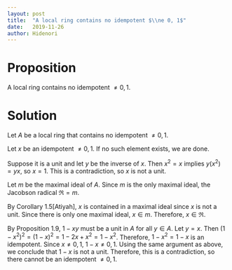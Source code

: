 ```yaml
---
layout: post
title:  "A local ring contains no idempotent $\\ne 0, 1$"
date:   2019-11-26
author: Hidenori
---
```


# Proposition
A local ring contains no idempotent $\ne 0, 1$.

# Solution
Let $A$ be a local ring that contains no idempotent $\ne 0, 1$.

Let $x$ be an idempotent $\ne 0, 1$.
If no such element exists, we are done.

Suppose it is a unit and let $y$ be the inverse of $x$.
Then $x^2 = x$ implies $y(x^2) = yx$, so $x = 1$.
This is a contradiction, so $x$ is not a unit.

Let $m$ be the maximal ideal of $A$.
Since $m$ is the only maximal ideal, the Jacobson radical $\mathfrak{R} = m$.

By Corollary 1.5[Atiyah], $x$ is contained in a maximal ideal since $x$ is not a unit.
Since there is only one maximal ideal, $x \in m$.
Therefore, $x \in \mathfrak{R}$.

By Proposition 1.9, $1 - xy$ must be a unit in $A$ for all $y \in A$.
Let $y = x$.
Then $(1 - x^2)^2 = (1 - x)^2 = 1 - 2x + x^2 = 1 - x^2$.
Therefore, $1 - x^2 = 1 - x$ is an idempotent.
Since $x \ne 0, 1$, $1 - x \ne 0, 1$.
Using the same argument as above, we conclude that $1 - x$ is not a unit.
Therefore, this is a contradiction, so there cannot be an idempotent $\ne 0, 1$.
